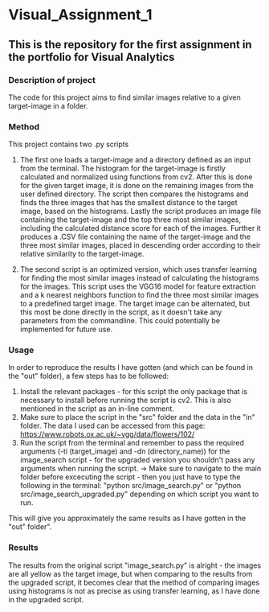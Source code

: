 # Visual_Assignment_1
## This is the repository for the first assignment in the portfolio for Visual Analytics

### Description of project 
The code for this project aims to find similar images relative to a given target-image in a folder. 

### Method
This project contains two .py scripts
1) The first one loads a target-image and a directory defined as an input from the terminal. 
The histogram for the target-image is firstly calculated and normalized using functions from cv2. After this is done for the given target image, it is done on the remaining images from the user defined directory. The script then compares the histograms and finds the three images that has the smallest distance to the target image, based on the histograms. Lastly the script produces an image file containing the target-image and the top three most similar images, including the calculated distance score for each of the images. Further it produces a .CSV file containing the name of the target-image and the three most similar images, placed in descending order according to their relative similarity to the target-image.

2) The second script is an optimized version, which uses transfer learning for finding the most similar images instead of calculating the histograms for the images. This script uses the VGG16 model for feature extraction and a k nearest neighbors function to find the three most similar images to a predefined target image. The target image can be alternated, but this most be done directly in the script, as it doesn't take any parameters from the commandline. This could potentially be implemented for future use.  

### Usage
In order to reproduce the results I have gotten (and which can be found in the "out" folder), a few steps has to be followed:
1) Install the relevant packages - for this script the only package that is necessary to install before running the script is cv2. This is also mentioned in the script as an in-line comment. 
2) Make sure to place the script in the "src" folder and the data in the "in" folder. The data I used can be accessed from this page: https://www.robots.ox.ac.uk/~vgg/data/flowers/102/ 
3) Run the script from the terminal and remember to pass the required arguments (-ti (target_image) and -dn (directory_name)) for the image_search script - for the upgraded version you shouldn't pass any arguments when running the script. 
-> Make sure to navigate to the main folder before excecuting the script - then you just have to type the following in the terminal:
"python src/image_search.py" or "python src/image_search_upgraded.py" depending on which script you want to run. 

This will give you approximately the same results as I have gotten in the "out" folder". 

### Results
The results from the original script "image_search.py" is alright - the images are all yellow as the target image, but when comparing to the results from the upgraded script, it becomes clear that the method of comparing images using histograms is not as precise as using transfer learning, as I have done in the upgraded script. 
